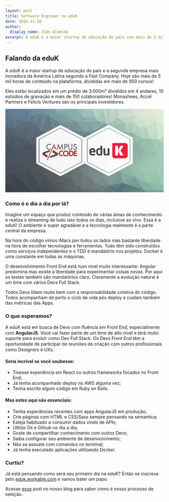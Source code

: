 ```yaml
---
layout: post
title: Software Engineer na eduK
date: 2016-11-28
author:
  display_name: João Almeida
excerpt: A eduK é a maior startup de educação do país com mais de 5 mil horas da conteúdo numa plataforma de streaming 100% nacional. Estamos ajudando na busca por um dev com fluência em Front End e afim de se tornar um verdadeiro Full Stack em breve!
---
```


## Falando da eduK

A eduK é a maior startup de educação do país e a segunda empresa mais inovadora
da América Latina segundo a Fast Company. Hoje são mais de 5 mil horas
de conteúdo na plataforma, divididas em mais de 950 cursos!

Eles estão localizados em um prédio de 3.000m² divididos em 4 andares, 10 estúdios de
gravação e mais de 150 colaboradores! Monashees, Accel Partners e Felicis 
Ventures são os principais investidores.

![Campus Code + eduK](/assets/images/campus_eduk.jpg)

### Como é o dia a dia por lá?

Imagine um espaço que produz conteúdo de várias áreas de conhecimento e realiza
o streaming de tudo isso todos os dias, inclusive ao vivo. Essa é a eduK! O
ambiente é super agradável e a tecnologia realmente é a parte central da
empresa. 

Na hora do código vimos iMacs por todos os lados mas bastante liberdade
na hora de escolher tecnologias e ferramentas. Tudo têm sido construídos como
serviços independentes e o TDD é mandatório nos projetos. Docker é uma constante
em todas as máquinas. 

O desenvolvimento Front End está num nível muito interessante: Angular predomina 
mas existe a liberdade para experimentar coisas novas. Por aqui os testes também 
são mandatórios claro. Claramente a evolução natural é um time com vários Devs 
Full Stack. 

Todos Devs lidam muito bem com a responsabilidade coletiva do código. Todos 
acompanham de perto o ciclo de vida pós deploy e cuidam também das métricas das Apps.


### O que esperamos?

A eduK está em busca de Devs com ﬂuência em Front End, especialmente com
**AngularJS**. Você vai fazer parte de um time de alto nível e terá muito suporte
para evoluir como Dev Full Stack. Os Devs Front End têm a oportunidade de
participar de reuniões de criação com outros proﬁssionais como Designers e UXs.


#### Seria incrível se você soubesse:

 -  Tivesse experiência em React ou outros frameworks focados no Front End; 
 -  Já tenha acompanhado deploy no AWS alguma vez; 
 -  Tenha escrito algum código em Ruby on Rails.

#### Mas estes aqui são essenciais:

 - Tenha experiências recentes com apps AngularJS em produção;
 - Crie páginas com HTML e CSS/Sass sempre pensando na semantica; 
 - Esteja habituado a consumir dados vindo de APIs; 
 - Utilize Git e Github no dia a dia; 
 - Goste de compartilhar conhecimento com outros Devs; 
 - Saiba conﬁgurar seu ambiente de desenvolvimento; 
 - Não se assuste com comandos no terminal; 
 - Já tenha executado aplicações utilizando Docker.


### Curtiu?

Já está pensando como será seu primeiro dia na eduK? Então se inscreva pelo 
[eduk.workable.com](https://eduk.workable.com/jobs/305984/preview?show_description=true)
e vamos bater um papo.

Acesse [esse](5-etapas-para-entrar-na-empresa-dos-sonhos) post no nosso blog para saber como é nosso processo de seleção.
